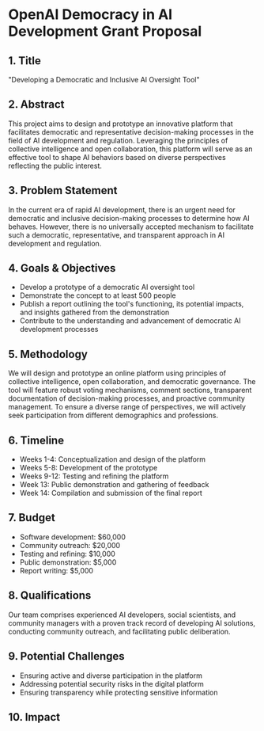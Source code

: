 # OpenAI Democracy in AI Development Grant Proposal

## 1. Title
"Developing a Democratic and Inclusive AI Oversight Tool"

## 2. Abstract
This project aims to design and prototype an innovative platform that facilitates democratic and representative decision-making processes in the field of AI development and regulation. Leveraging the principles of collective intelligence and open collaboration, this platform will serve as an effective tool to shape AI behaviors based on diverse perspectives reflecting the public interest. 

## 3. Problem Statement
In the current era of rapid AI development, there is an urgent need for democratic and inclusive decision-making processes to determine how AI behaves. However, there is no universally accepted mechanism to facilitate such a democratic, representative, and transparent approach in AI development and regulation.

## 4. Goals & Objectives
- Develop a prototype of a democratic AI oversight tool
- Demonstrate the concept to at least 500 people
- Publish a report outlining the tool's functioning, its potential impacts, and insights gathered from the demonstration
- Contribute to the understanding and advancement of democratic AI development processes

## 5. Methodology
We will design and prototype an online platform using principles of collective intelligence, open collaboration, and democratic governance. The tool will feature robust voting mechanisms, comment sections, transparent documentation of decision-making processes, and proactive community management. To ensure a diverse range of perspectives, we will actively seek participation from different demographics and professions.

## 6. Timeline
- Weeks 1-4: Conceptualization and design of the platform
- Weeks 5-8: Development of the prototype
- Weeks 9-12: Testing and refining the platform
- Week 13: Public demonstration and gathering of feedback
- Week 14: Compilation and submission of the final report

## 7. Budget
- Software development: $60,000
- Community outreach: $20,000
- Testing and refining: $10,000
- Public demonstration: $5,000
- Report writing: $5,000

## 8. Qualifications
Our team comprises experienced AI developers, social scientists, and community managers with a proven track record of developing AI solutions, conducting community outreach, and facilitating public deliberation.

## 9. Potential Challenges
- Ensuring active and diverse participation in the platform
- Addressing potential security risks in the digital platform
- Ensuring transparency while protecting sensitive information

## 10. Impact
